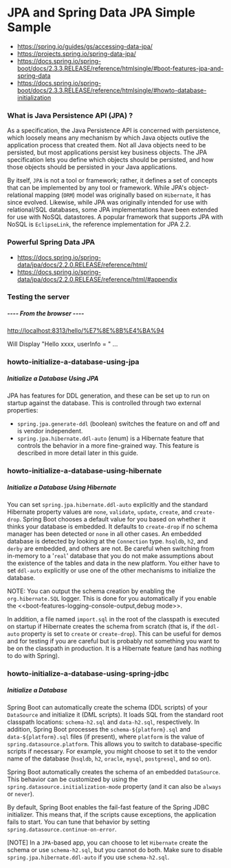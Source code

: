 # JPA and Spring Data JPA Simple Sample
-  https://spring.io/guides/gs/accessing-data-jpa/
-  https://projects.spring.io/spring-data-jpa/
-  https://docs.spring.io/spring-boot/docs/2.3.3.RELEASE/reference/htmlsingle/#boot-features-jpa-and-spring-data
- https://docs.spring.io/spring-boot/docs/2.3.3.RELEASE/reference/htmlsingle/#howto-database-initialization

### What is Java Persistence API (JPA) ?
As a specification, the Java Persistence API is concerned with persistence, which loosely means any mechanism by which Java objects outlive the application process that created them. Not all Java objects need to be persisted, but most applications persist key business objects. The JPA specification lets you define which objects should be persisted, and how those objects should be persisted in your Java applications.

By itself, `JPA` is not a tool or framework; rather, it defines a set of concepts that can be implemented by any tool or framework. While JPA's object-relational mapping (`ORM`) model was originally based on `Hibernate`, it has since evolved. Likewise, while JPA was originally intended for use with relational/SQL databases, some JPA implementations have been extended for use with NoSQL datastores. A popular framework that supports JPA with NoSQL is `EclipseLink`, the reference implementation for JPA 2.2.

### Powerful Spring Data JPA
-  https://docs.spring.io/spring-data/jpa/docs/2.2.0.RELEASE/reference/html/
- https://docs.spring.io/spring-data/jpa/docs/2.2.0.RELEASE/reference/html/#appendix

### Testing the server

##### ---- From the browser ----

<http://localhost:8313/hello/%E7%8E%8B%E4%BA%94>

Will Display "Hello xxxx, userInfo = " ...


### howto-initialize-a-database-using-jpa
##### Initialize a Database Using JPA
JPA has features for DDL generation, and these can be set up to run on startup against the
database. This is controlled through two external properties:

* `spring.jpa.generate-ddl` (boolean) switches the feature on and off and is vendor
independent.
* `spring.jpa.hibernate.ddl-auto` (enum) is a Hibernate feature that controls the
behavior in a more fine-grained way. This feature is described in more detail later in
this guide.


### howto-initialize-a-database-using-hibernate
##### Initialize a Database Using Hibernate
You can set `spring.jpa.hibernate.ddl-auto` explicitly and the standard Hibernate property
values are `none`, `validate`, `update`, `create`, and `create-drop`. Spring Boot chooses
a default value for you based on whether it thinks your database is embedded. It defaults
to `create-drop` if no schema manager has been detected or `none` in all other cases. An
embedded database is detected by looking at the `Connection` type. `hsqldb`, `h2`, and
`derby` are embedded, and others are not. Be careful when switching from in-memory to a
'`real`' database that you do not make assumptions about the existence of the tables and
data in the new platform. You either have to set `ddl-auto` explicitly or use one of the
other mechanisms to initialize the database.

NOTE: You can output the schema creation by enabling the `org.hibernate.SQL` logger. This
is done for you automatically if you enable the
<<boot-features-logging-console-output,debug mode>>.

In addition, a file named `import.sql` in the root of the classpath is executed on
startup if Hibernate creates the schema from scratch (that is, if the `ddl-auto` property
is set to `create` or `create-drop`). This can be useful for demos and for testing if you
are careful but is probably not something you want to be on the classpath in production.
It is a Hibernate feature (and has nothing to do with Spring).


### howto-initialize-a-database-using-spring-jdbc
##### Initialize a Database
Spring Boot can automatically create the schema (DDL scripts) of your `DataSource` and
initialize it (DML scripts). It loads SQL from the standard root classpath locations:
`schema-h2.sql` and `data-h2.sql`, respectively. In addition, Spring Boot processes the
`schema-${platform}.sql` and `data-${platform}.sql` files (if present), where `platform`
is the value of `spring.datasource.platform`. This allows you to switch to
database-specific scripts if necessary. For example, you might choose to set it to the
vendor name of the database (`hsqldb`, `h2`, `oracle`, `mysql`, `postgresql`, and so on).

Spring Boot automatically creates the schema of an embedded `DataSource`. This behavior
can be customized by using the `spring.datasource.initialization-mode` property (and it
can also be `always` or `never`).

By default, Spring Boot enables the fail-fast feature of the Spring JDBC initializer. This
means that, if the scripts cause exceptions, the application fails to start. You can tune
that behavior by setting `spring.datasource.continue-on-error`.

[NOTE]
 In a `JPA`-based app, you can choose to let `Hibernate` create the schema or use
`schema-h2.sql`, but you cannot do both. Make sure to disable
`spring.jpa.hibernate.ddl-auto` if you use `schema-h2.sql`.
